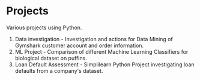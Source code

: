 # Projects
Various projects using Python. 
1) Data investigation - Investigation and actions for Data Mining of Gymshark customer account and order information.
2) ML Project - Comparison of different Machine Learning Classifiers for biological dataset on puffins. 
3) Loan Default Assessment - Simplilearn Python Project investigating loan defaults from a company's dataset. 
